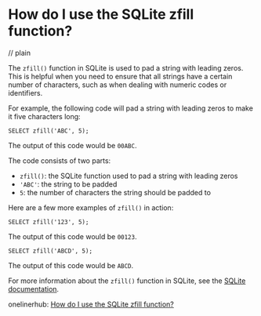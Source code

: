 # How do I use the SQLite zfill function?
// plain

The `zfill()` function in SQLite is used to pad a string with leading zeros. This is helpful when you need to ensure that all strings have a certain number of characters, such as when dealing with numeric codes or identifiers.

For example, the following code will pad a string with leading zeros to make it five characters long:
```
SELECT zfill('ABC', 5);
```
The output of this code would be `00ABC`.

The code consists of two parts:
- `zfill()`: the SQLite function used to pad a string with leading zeros
- `'ABC'`: the string to be padded
- `5`: the number of characters the string should be padded to

Here are a few more examples of `zfill()` in action:

```
SELECT zfill('123', 5);
```
The output of this code would be `00123`.

```
SELECT zfill('ABCD', 5);
```
The output of this code would be `ABCD`.

For more information about the `zfill()` function in SQLite, see the [SQLite documentation](https://www.sqlite.org/lang_corefunc.html#zfill).

onelinerhub: [How do I use the SQLite zfill function?](https://onelinerhub.com/sqlite/how-do-i-use-the-sqlite-zfill-function)
